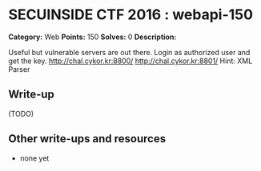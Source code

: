 # SECUINSIDE CTF 2016 : webapi-150

**Category:** Web
**Points:** 150
**Solves:** 0
**Description:**

Useful but vulnerable servers are out there.  Login as authorized user and get the key.  http://chal.cykor.kr:8800/ http://chal.cykor.kr:8801/  Hint: XML Parser

## Write-up

(TODO)

## Other write-ups and resources

* none yet
